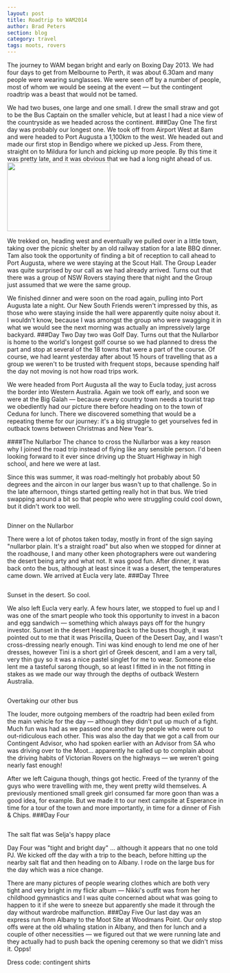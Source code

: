 ```yaml
---
layout: post
title: Roadtrip to WAM2014
author: Brad Peters
section: blog
category: travel
tags: moots, rovers
---
```


The journey to WAM began bright and early on Boxing Day 2013. We had four days to get from Melbourne to Perth, it was about 6.30am and many people were wearing sunglasses. We were seen off by a number of people, most of whom we would be seeing at the event — but the contingent roadtrip was a beast that would not be tamed.

<!--more-->

We had two buses, one large and one small. I drew the small straw and got to be the Bus Captain on the smaller vehicle, but at least I had a nice view of the countryside as we headed across the continent.
###Day One
The first day was probably our longest one. We took off from Airport West at 8am and were headed to Port Augusta a 1,100km to the west. We headed out and made our first stop in Bendigo where we picked up Jess. From there, straight on to Mildura for lunch and picking up more people. By this time it was pretty late, and it was obvious that we had a long night ahead of us.<a href="https://www.flickr.com/photos/ubersejanus/12968118384/in/album-72157641947156555/"><img class=" alignright" src="https://farm3.staticflickr.com/2405/12968118384_b165c1c3ae_m_d.jpg" alt="" width="240" height="160" /></a>

We trekked on, heading west and eventually we pulled over in a little town, taking over the picnic shelter by an old railway station for a late BBQ dinner. Tam also took the opportunity of finding a bit of reception to call ahead to Port Augusta, where we were staying at the Scout Hall. The Group Leader was quite surprised by our call as we had already arrived. Turns out that there was a group of NSW Rovers staying there that night and the Group just assumed that we were the same group.

We finished dinner and were soon on the road again, pulling into Port Augusta late a night. Our New South Friends weren't impressed by this, as those who were staying inside the hall were apparently quite noisy about it. I wouldn't know, because I was amongst the group who were swagging it in what we would see the next morning was actually an impressively large backyard.
###Day Two
Day two was Golf Day. Turns out that the Nullarbor is home to the world's longest golf course so we had planned to dress the part and stop at several of the 18 towns that were a part of the course. Of course, we had learnt yesterday after about 15 hours of travelling that as a group we weren't to be trusted with frequent stops, because spending half the day not moving is not how road trips work.

We were headed from Port Augusta all the way to Eucla today, just across the border into Western Australia. Again we took off early, and soon we were at the Big Galah — because every country town needs a tourist trap we obediently had our picture there before heading on to the town of Ceduna for lunch. There we discovered something that would be a repeating theme for our journey: it's a big struggle to get yourselves fed in outback towns between Christmas and New Year's.

####The Nullarbor
The chance to cross the Nullarbor was a key reason why I joined the road trip instead of flying like any sensible person. I'd been looking forward to it ever since driving up the Stuart Highway in high school, and here we were at last.<a href="https://www.flickr.com/photos/ubersejanus/12967739965/in/album-72157641947156555/"><img class=" alignleft" src="https://farm3.staticflickr.com/2142/12967739965_68d017d953_m_d.jpg" alt="" /></a>

Since this was summer, it was road-meltingly hot probably about 50 degrees and the aircon in our larger bus wasn't up to that challenge. So in the late afternoon, things started getting really hot in that bus. We tried swapping around a bit so that people who were struggling could cool down, but it didn't work too well.

<div class="blog-image-right-land">
  <a href="https://www.flickr.com/photos/ubersejanus/12968174964/in/album-72157641947156555/">
  <img src="https://farm3.staticflickr.com/2326/12968174964_33030d6b73_m_d.jpg" alt="" /></a> 
  <p>Dinner on the Nullarbor</p>
</div>

There were a lot of photos taken today, mostly in front of the sign saying "nullarbor plain. It's a straight road" but also when we stopped for dinner at the roadhouse, I and many other keen photographers were out wandering the desert being arty and what not. It was good fun. After dinner, it was back onto the bus, although at least since it was a desert, the temperatures came down. We arrived at Eucla very late.
###Day Three
<div class="blog-image-left-land">
  <a href="https://www.flickr.com/photos/ubersejanus/12967776415/in/album-72157641947156555/">
  <img src="https://farm8.staticflickr.com/7377/12967776415_02c4667e5e_m_d.jpg" alt="" /></a>
  <p>Sunset in the desert. So cool.</p>
</div>

We also left Eucla very early.
A few hours later, we stopped to fuel up and I was one of the smart people who took this opportunity to invest in a bacon and egg sandwich — something which always pays off for the hungry investor. Sunset in the desert Heading back to the buses though, it was pointed out to me that it was Priscilla, Queen of the Desert Day, and I wasn't cross-dressing nearly enough. Tini was kind enough to lend me one of her dresses, however Tini is a short girl of Greek descent, and I am a very tall, very thin guy so it was a nice pastel singlet for me to wear. Someone else lent me a tasteful sarong though, so at least I fitted in in the not fitting in stakes as we made our way through the depths of outback Western Australia.

<div class="blog-image-right-land">
  <a href="https://www.flickr.com/photos/ubersejanus/12967832125/in/album-72157641947156555/">
  <img class="" src="https://farm3.staticflickr.com/2366/12967832125_162423772b_m_d.jpg" alt="" /></a>
  <p>Overtaking our other bus</p>
</div>

The louder, more outgoing members of the roadtrip had been exiled from the main vehicle for the day — although they didn't put up much of a fight. Much fun was had as we passed one another by people who were out to out-ridiculous each other.
This was also the day that we got a call from our Contingent Advisor, who had spoken earlier with an Advisor from SA who was driving over to the Moot... apparently he called up to complain about the driving habits of Victorian Rovers on the highways — we weren't going nearly fast enough!

After we left Caiguna though, things got hectic. Freed of the tyranny of the guys who were travelling with me, they went pretty wild themselves. A previously mentioned small greek girl consumed far more goon than was a good idea, for example. But we made it to our next campsite at Esperance in time for a tour of the town and more importantly, in time for a dinner of Fish &amp; Chips.
###Day Four
<div class="blog-image-left-land">
  <a href="https://www.flickr.com/photos/ubersejanus/12968411684/in/album-72157641947156555/">
  <img src="https://farm3.staticflickr.com/2031/12968411684_0f0797233f_m_d.jpg" alt="" /></a>
  <p>The salt flat was Selja's happy place</p>
</div>

Day Four was "tight and bright day" ... although it appears that no one told PJ.
We kicked off the day with a trip to the beach, before hitting up the nearby salt flat and then heading on to Albany. I rode on the large bus for the day which was a nice change.

There are many pictures of people wearing clothes which are both very tight and very bright in my flickr album — Nikki's outfit was from her childhood gymnastics and I was quite concerned about what was going to happen to it if she were to sneeze but apparently she made it through the day without wardrobe malfunction.
###Day Five
Our last day was an express run from Albany to the Moot Site at Woodmans Point. Our only stop offs were at the old whaling station in Albany, and then for lunch and a couple of other necessities — we figured out that we were running late and they actually had to push back the opening ceremony so that we didn't miss it. Opps!

Dress code: contingent shirts